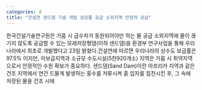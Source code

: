 ```yaml
---
categories: d
title: "건설연 샌드댐 기술 개발 성공물 공급 소외지역 안정적 공급"
---
```

한국건설기술연구원은 가뭄 시 급수차가 동원되어야만 하는 물 공급 소외지역에 물이 끊기지 않도록 공급할 수 있는 모래저장형댐(이하 샌드댐)을 환경부 연구사업을 통해 우리나라에서 최초로 개발했다고 23일 밝혔다.건설연에 따르면 우리나라의 상수도 보급률은 97.5% 이지만, 미보급지역과 소규모 수도시설(5찬920개소) 지역은 가뭄 시 취약지역으로서 안정적인 수원 확보가 중요하다. 샌드댐(Sand Dam)이란 아프리카 지역과 같은 건조 지역에서 연간 드물게 발생하는 홍수를 저류시켜 흙 입자를 침전시킨 후, 그 속에 저장된 물을 건조 시에